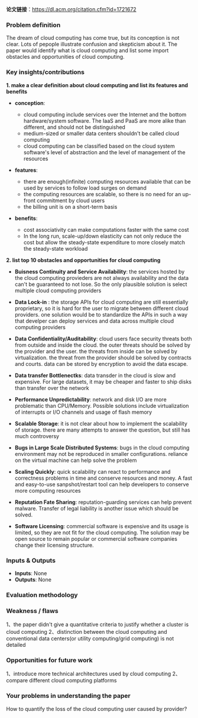 
**论文链接**：https://dl.acm.org/citation.cfm?id=1721672

### Problem definition
The dream of cloud computing has come true, but its conception is not clear. Lots of pepople
illustrate confusion and skepticism about it. The paper would identify what is cloud computing and
list some import obstacles and opportunities of cloud computing.


### Key insights/contributions
**1. make a clear definition about cloud computing and list its features and benefits**
- **conception**:
    - cloud computing include services over the Internet and the bottom hardware/system software. The IaaS and PaaS are more alike than different, and should not be distinguished
    - medium-sized or smaller data centers shouldn't be called cloud computing
    - cloud computing can be classified based on the cloud system software's level of abstraction and the level of management of the resources

- **features**:
    - there are enough(infinite) computing resources available that can be used by services to follow load surges on demand
    - the computing resources are scalable, so there is no need for an up-front commitment by cloud users
    - the billing unit is on a short-term basis

- **benefits**:
    - cost associativity can make computations faster with the same cost
    - In the long run, scale-up/down elasticity can not only reduce the cost but allow the steady-state expenditure to more closely match the steady-state workload

**2. list top 10 obstacles and opportunities for cloud computing**
- **Buisness Continuity and Service Availability**: the services hosted by the cloud computing provieders are not always availability and the data can't be guaranteed to not lose.
So the only plausible solution is select multiple cloud computing providers

- **Data Lock-in** : the storage APIs for cloud computing are still essentially proprietary, so it is hard for the user to migrate between different cloud providers. one solution would be to standardize the APIs in such a way that develper can deploy services and data across multiple cloud computing providers

- **Data Confidentiality/Auditability**: cloud users face security threats both from outside and inside the cloud. the outer threats should be solved by the provider and the user. the threats from inside can be solved by virtualization. the threat from the provider should be solved by contracts and courts. data can be stored by encryption to avoid the data escape.

- **Data transfer Bottlenectks**: data transder in the cloud is slow and expensive. For large datasets, it may be cheaper and faster to ship disks than transfer over the network

- **Performance Unpredictability**: network and disk I/O are more problematic than CPU/Memory. Possible solutions include virtualization of interrupts or I/O channels and usage of flash memory

- **Scalable Storage**: it is not clear about how to implement the scalability of storage. there are many attempts to answer the question, but still has much controversy

- **Bugs in Large Scale Distributed Systems**: bugs in the cloud computing environment may not be reproduced in smaller configurations. reliance on the virtual machine can help solve the problem

- **Scaling Quickly**: quick scalability can react to performance and correctness problems in time and conserve resources and money. A fast and easy-to-use sanpshot/restart tool can help developers to conserve more computing resources

- **Reputation Fate Sharing**: reputation-guarding services can help prevent malware. Transfer of legal liability is another issue which should be solved.

- **Software Licensing**: commercial software is expensive and its usage is limited, so they are not fit for the cloud computing. The solution may be open source to remain popular or commercial software companies change their licensing structure.


### Inputs & Outputs
- **Inputs**: None
- **Outputs**: None

### Evaluation methodology


### Weakness / flaws
1、the paper didn't give a quantitative criteria to justify whether a cluster is cloud computing
2、distinction between the cloud computing and conventional data centers(or utility computing/grid computing) is not detailed

### Opportunities for future work
1、introduce more technical architectures used by cloud computing
2、compare different cloud computing platforms

### Your problems in understanding the paper
How to quantify the loss of the cloud computing user caused by provider?